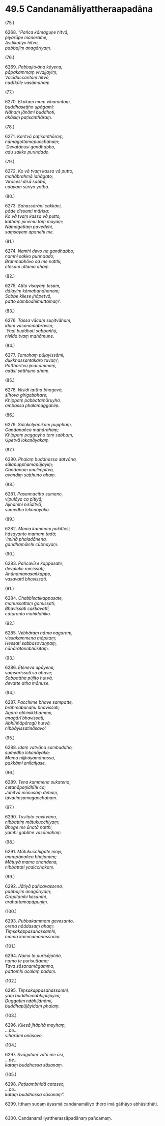 # 49.5 Candanamāliyattheraapadāna

(75.)

6268\. _“Pañca kāmaguṇe hitvā,_  
_piyarūpe manorame;_  
_Asītikoṭiyo hitvā,_  
_pabbajiṃ anagāriyaṃ._  

(76.)

6269\. _Pabbajitvāna kāyena,_  
_pāpakammaṃ vivajjayiṃ;_  
_Vacīduccaritaṃ hitvā,_  
_nadīkūle vasāmahaṃ._  

(77.)

6270\. _Ekakaṃ maṃ viharantaṃ,_  
_buddhaseṭṭho upāgami;_  
_Nāhaṃ jānāmi buddhoti,_  
_akāsiṃ paṭisanthāraṃ._  

(78.)

6271\. _Karitvā paṭisanthāraṃ,_  
_nāmagottamapucchahaṃ;_  
_‘Devatānusi gandhabbo,_  
_adu sakko purindado._  

(79.)

6272\. _Ko vā tvaṃ kassa vā putto,_  
_mahābrahmā idhāgato;_  
_Virocesi disā sabbā,_  
_udayaṃ sūriyo yathā._  

(80.)

6273\. _Sahassārāni cakkāni,_  
_pāde dissanti mārisa;_  
_Ko vā tvaṃ kassa vā putto,_  
_kathaṃ jānemu taṃ mayaṃ;_  
_Nāmagottaṃ pavedehi,_  
_saṃsayaṃ apanehi me._  

(81.)

6274\. _Namhi devo na gandhabbo,_  
_namhi sakko purindado;_  
_Brahmabhāvo ca me natthi,_  
_etesaṃ uttamo ahaṃ._  

(82.)

6275\. _Atīto visayaṃ tesaṃ,_  
_dālayiṃ kāmabandhanaṃ;_  
_Sabbe kilese jhāpetvā,_  
_patto sambodhimuttamaṃ’._  

(83.)

6276\. _Tassa vācaṃ suṇitvāhaṃ,_  
_idaṃ vacanamabraviṃ;_  
_‘Yadi buddhoti sabbaññū,_  
_nisīda tvaṃ mahāmune._  

(84.)

6277\. _Tamahaṃ pūjayissāmi,_  
_dukkhassantakaro tuvaṃ’;_  
_Pattharitvā jinacammaṃ,_  
_adāsi satthuno ahaṃ._  

(85.)

6278\. _Nisīdi tattha bhagavā,_  
_sīhova girigabbhare;_  
_Khippaṃ pabbatamāruyha,_  
_ambassa phalamaggahiṃ._  

(86.)

6279\. _Sālakalyāṇikaṃ pupphaṃ,_  
_Candanañca mahārahaṃ;_  
_Khippaṃ paggayha taṃ sabbaṃ,_  
_Upetvā lokanāyakaṃ._  

(87.)

6280\. _Phalaṃ buddhassa datvāna,_  
_sālapupphamapūjayiṃ;_  
_Candanaṃ anulimpitvā,_  
_avandiṃ satthuno ahaṃ._  

(88.)

6281\. _Pasannacitto sumano,_  
_vipulāya ca pītiyā;_  
_Ajinamhi nisīditvā,_  
_sumedho lokanāyako._  

(89.)

6282\. _Mama kammaṃ pakittesi,_  
_hāsayanto mamaṃ tadā;_  
_‘Iminā phaladānena,_  
_gandhamālehi cūbhayaṃ._  

(90.)

6283\. _Pañcavīse kappasate,_  
_devaloke ramissati;_  
_Anūnamanasaṅkappo,_  
_vasavattī bhavissati._  

(91.)

6284\. _Chabbīsatikappasate,_  
_manussattaṃ gamissati;_  
_Bhavissati cakkavattī,_  
_cāturanto mahiddhiko._  

(92.)

6285\. _Vebhāraṃ nāma nagaraṃ,_  
_vissakammena māpitaṃ;_  
_Hessati sabbasovaṇṇaṃ,_  
_nānāratanabhūsitaṃ._  

(93.)

6286\. _Eteneva upāyena,_  
_saṃsarissati so bhave;_  
_Sabbattha pūjito hutvā,_  
_devatte atha mānuse._  

(94.)

6287\. _Pacchime bhave sampatte,_  
_brahmabandhu bhavissati;_  
_Agārā abhinikkhamma,_  
_anagārī bhavissati;_  
_Abhiññāpāragū hutvā,_  
_nibbāyissatināsavo’._  

(95.)

6288\. _Idaṃ vatvāna sambuddho,_  
_sumedho lokanāyako;_  
_Mama nijjhāyamānassa,_  
_pakkāmi anilañjase._  

(96.)

6289\. _Tena kammena sukatena,_  
_cetanāpaṇidhīhi ca;_  
_Jahitvā mānusaṃ dehaṃ,_  
_tāvatiṃsamagacchahaṃ._  

(97.)

6290\. _Tusitato cavitvāna,_  
_nibbattiṃ mātukucchiyaṃ;_  
_Bhoge me ūnatā natthi,_  
_yamhi gabbhe vasāmahaṃ._  

(98.)

6291\. _Mātukucchigate mayi,_  
_annapānañca bhojanaṃ;_  
_Mātuyā mama chandena,_  
_nibbattati yadicchakaṃ._  

(99.)

6292\. _Jātiyā pañcavassena,_  
_pabbajiṃ anagāriyaṃ;_  
_Oropitamhi kesamhi,_  
_arahattamapāpuṇiṃ._  

(100.)

6293\. _Pubbakammaṃ gavesanto,_  
_orena nāddasaṃ ahaṃ;_  
_Tiṃsakappasahassamhi,_  
_mama kammamanussariṃ._  

(101.)

6294\. _Namo te purisājañña,_  
_namo te purisuttama;_  
_Tava sāsanamāgamma,_  
_pattomhi acalaṃ padaṃ._  

(102.)

6295\. _Tiṃsakappasahassamhi,_  
_yaṃ buddhamabhipūjayiṃ;_  
_Duggatiṃ nābhijānāmi,_  
_buddhapūjāyidaṃ phalaṃ._  

(103.)

6296\. _Kilesā jhāpitā mayhaṃ,_  
_…pe…_  
_viharāmi anāsavo._  

(104.)

6297\. _Svāgataṃ vata me āsi,_  
_…pe…_  
_kataṃ buddhassa sāsanaṃ._  

(105.)

6298\. _Paṭisambhidā catasso,_  
_…pe…_  
_kataṃ buddhassa sāsanaṃ”._  

6299\. Itthaṃ sudaṃ āyasmā candanamāliyo thero imā gāthāyo abhāsitthāti.

---

6300\. Candanamāliyattherassāpadānaṃ pañcamaṃ.
